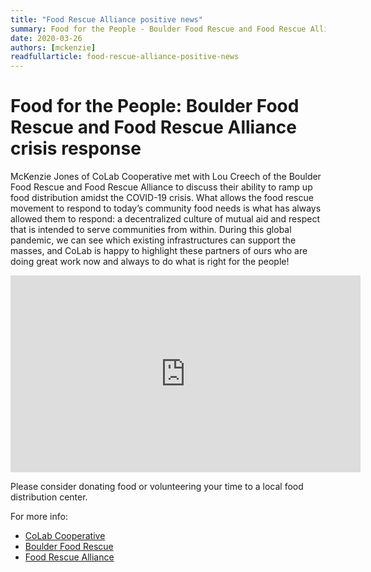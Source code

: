 ```yaml
---
title: "Food Rescue Alliance positive news"
summary: Food for the People - Boulder Food Rescue and Food Rescue Alliance crisis response
date: 2020-03-26
authors: [mckenzie]
readfullarticle: food-rescue-alliance-positive-news
---
```


# Food for the People: Boulder Food Rescue and Food Rescue Alliance crisis response

McKenzie Jones of CoLab Cooperative met with Lou Creech of the Boulder Food Rescue and Food Rescue Alliance to discuss their ability to ramp up food distribution amidst the COVID-19 crisis. What allows the food rescue movement to respond to today’s community food needs is what has always allowed them to respond: a decentralized culture of mutual aid and respect that is intended to serve communities from within. During this global pandemic, we can see which existing infrastructures can support the masses, and CoLab is happy to highlight these partners of ours who are doing great work now and always to do what is right for the people!

<iframe width="560" height="315" src="https://www.youtube.com/embed/ogIbmVq8UXs" frameborder="0" allow="accelerometer; autoplay; encrypted-media; gyroscope; picture-in-picture" allowfullscreen></iframe>

Please consider donating food or volunteering your time to a local food distribution center.

For more info:

* [CoLab Cooperative](https://colab.coop/)
* [Boulder Food Rescue](http://boulderfoodrescue.org/)
* [Food Rescue Alliance](http://foodrescuealliance.org/)
